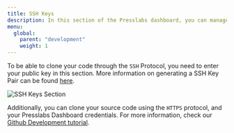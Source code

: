 ```yaml
---
title: SSH Keys
description: In this section of the Presslabs dashboard, you can manage your SSH Keys, which allow you to clone your source code locally for development purposes.
menu:
  global:
    parent: "development"
    weight: 1
---
```


To be able to clone your code through the `SSH` Protocol, you need to enter your public key in this section. More information on generating a SSH Key Pair can be found [here](../../development/ssh.md).

![SSH Keys Section](./images/ssh_keys.png "SSH Keys Section")

Additionally, you can clone your source code using the `HTTPS` protocol, and your Presslabs Dashboard credentials. For more information, check our [Github Development tutorial](../../development/git/github-desktop-mac.md).
